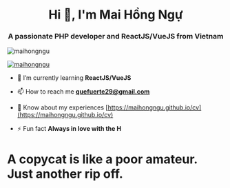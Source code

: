 <h1 align="center">Hi 👋, I'm Mai Hồng Ngự</h1>
<h3 align="center">A passionate PHP developer and ReactJS/VueJS from Vietnam</h3>

<p align="left"> <img src="https://komarev.com/ghpvc/?username=maihongngu&label=Profile%20views&color=0e75b6&style=flat" alt="maihongngu" /> </p>

<p align="left"> <a href="https://github.com/ryo-ma/github-profile-trophy"><img src="https://github-profile-trophy.vercel.app/?username=maihongngu" alt="maihongngu" /></a> </p>

- 🌱 I’m currently learning **ReactJS/VueJS**

- 📫 How to reach me **quefuerte29@gmail.com**

- 📄 Know about my experiences [https://maihongngu.github.io/cv](https://maihongngu.github.io/cv)

- ⚡ Fun fact **Always in love with the H**



<h1> A copycat is like a poor amateur. Just another rip off. </h1>
